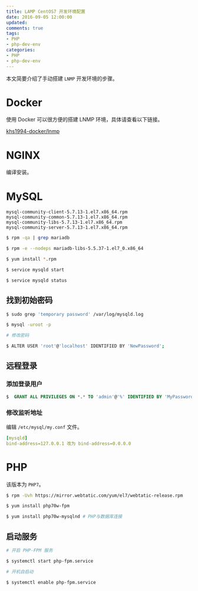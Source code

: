 ```yaml
---
title: LAMP CentOS7 开发环境配置
date: 2016-09-05 12:00:00
updated:
comments: true
tags:
- PHP
- php-dev-env
categories:
- PHP
- php-dev-env
---
```


本文简要介绍了手动搭建 `LNMP` 开发环境的步骤。

<!--more-->

# Docker

使用 Docker 可以很方便的搭建 LNMP 环境，具体请查看以下链接。

[khs1994-docker/lnmp](https://github.com/khs1994-docker/lnmp)

# NGINX

编译安装。

# MySQL

`mysql-community-client-5.7.13-1.el7.x86_64.rpm`  
`mysql-community-common-5.7.13-1.el7.x86_64.rpm`  
`mysql-community-libs-5.7.13-1.el7.x86_64.rpm`  
`mysql-community-server-5.7.13-1.el7.x86_64.rpm`  

```bash
$ rpm -qa | grep mariadb

$ rpm -e --nodeps mariadb-libs-5.5.37-1.el7_0.x86_64

$ yum install *.rpm

$ service mysqld start

$ service mysqld status
```

## 找到初始密码

```bash
$ sudo grep 'temporary password' /var/log/mysqld.log

$ mysql -uroot -p

# 修改密码

$ ALTER USER 'root'@'localhost' IDENTIFIED BY 'NewPassword';
```

## 远程登录

### 添加登录用户

```sql
$  GRANT ALL PRIVILEGES ON *.* TO 'admin'@'%' IDENTIFIED BY 'MyPassword' WITH GRANT OPTION;
```

### 修改监听地址

编辑 `/etc/mysql/my.conf` 文件。

```yaml
[mysqld]
bind-address=127.0.0.1 改为 bind-address=0.0.0.0
```

# PHP

该版本为 `PHP7`。

```bash
$ rpm -Uvh https://mirror.webtatic.com/yum/el7/webtatic-release.rpm

$ yum install php70w-fpm

$ yum install php70w-mysqlnd # PHP与数据库连接
```

## 启动服务

```bash
# 开启 PHP-FPM 服务

$ systemctl start php-fpm.service

# 开机自启动

$ systemctl enable php-fpm.service
```
